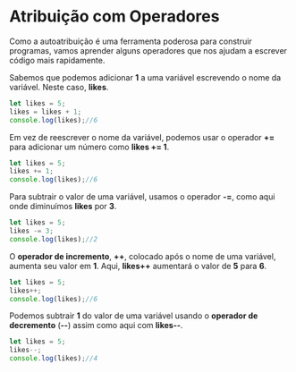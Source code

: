 # Atribuição com Operadores

Como a autoatribuição é uma ferramenta poderosa para construir programas, vamos aprender alguns operadores que nos ajudam a escrever código mais rapidamente.

Sabemos que podemos adicionar **1** a uma variável escrevendo o nome da variável. Neste caso, **likes**.

```js
let likes = 5;
likes = likes + 1;
console.log(likes);//6
```

Em vez de reescrever o nome da variável, podemos usar o operador **+=** para adicionar um número como **likes += 1**.
```js
let likes = 5;
likes += 1;
console.log(likes);//6
```

Para subtrair o valor de uma variável, usamos o operador **-=**, como aqui onde diminuímos **likes** por **3**.

```js
let likes = 5;
likes -= 3;
console.log(likes);//2
```

O **operador de incremento**, **++**, colocado após o nome de uma variável, aumenta seu valor em **1**. Aqui, **likes++** aumentará o valor de **5** para **6**.

```js
let likes = 5;
likes++;
console.log(likes);//6
```
Podemos subtrair **1** do valor de uma variável usando o **operador de decremento** (**--**) assim como aqui com **likes--**.

```js
let likes = 5;
likes--;
console.log(likes);//4
```